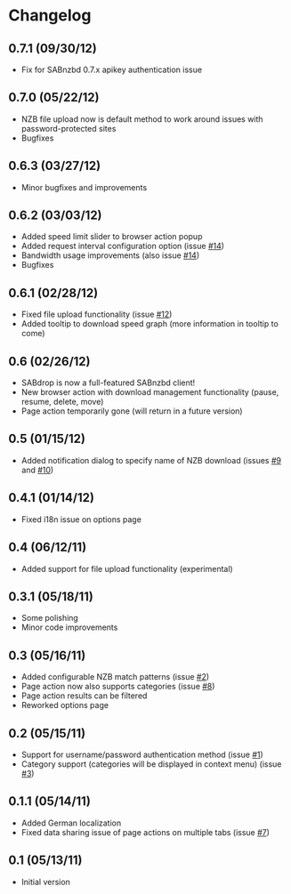 Changelog
=========

0.7.1 (09/30/12)
----------------

* Fix for SABnzbd 0.7.x apikey authentication issue

0.7.0 (05/22/12)
----------------

* NZB file upload now is default method to work around issues with password-protected sites
* Bugfixes

0.6.3 (03/27/12)
----------------

* Minor bugfixes and improvements

0.6.2 (03/03/12)
----------------

* Added speed limit slider to browser action popup
* Added request interval configuration option (issue [#14](https://github.com/svenjacobs/SABdrop/issues/14))
* Bandwidth usage improvements (also issue [#14](https://github.com/svenjacobs/SABdrop/issues/14))
* Bugfixes

0.6.1 (02/28/12)
----------------

* Fixed file upload functionality (issue [#12](https://github.com/svenjacobs/SABdrop/issues/12))
* Added tooltip to download speed graph (more information in tooltip to come)

0.6 (02/26/12)
--------------

* SABdrop is now a full-featured SABnzbd client!
* New browser action with download management functionality (pause, resume, delete, move)
* Page action temporarily gone (will return in a future version)

0.5 (01/15/12)
--------------

* Added notification dialog to specify name of NZB download (issues [#9](https://github.com/svenjacobs/SABdrop/issues/9) and [#10](https://github.com/svenjacobs/SABdrop/issues/10))

0.4.1 (01/14/12)
----------------

* Fixed i18n issue on options page

0.4 (06/12/11)
--------------

* Added support for file upload functionality (experimental)

0.3.1 (05/18/11)
----------------

* Some polishing
* Minor code improvements

0.3 (05/16/11)
--------------

* Added configurable NZB match patterns (issue [#2](https://github.com/svenjacobs/SABdrop/issues/2))
* Page action now also supports categories (issue [#8](https://github.com/svenjacobs/SABdrop/issues/8))
* Page action results can be filtered
* Reworked options page

0.2 (05/15/11)
--------------

* Support for username/password authentication method (issue [#1](https://github.com/svenjacobs/SABdrop/issues/1))
* Category support (categories will be displayed in context menu) (issue [#3](https://github.com/svenjacobs/SABdrop/issues/3))

0.1.1 (05/14/11)
----------------

* Added German localization
* Fixed data sharing issue of page actions on multiple tabs (issue [#7](https://github.com/svenjacobs/SABdrop/issues/7))

0.1 (05/13/11)
--------------

* Initial version
